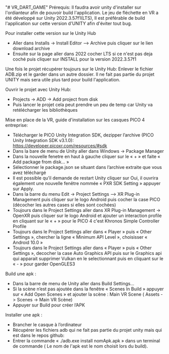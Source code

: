 "# VR_DART_GAME" 
Prérequis:  Il faudra avoir unity d'installer sur l'ordianteur afin de pouvoir build l'application.
Le jeu de fléchette en VR  a été développé sur Unity 2022.3.57f1(LTS), Il est préférable de build l'application sur cette version d'UNITY afin d'éviter tout bug.

Pour installer cette version sur le Unity Hub
- Aller dans Installs -> Install Editor --> Archive puis cliquer sur le lien download archive
- Ensuite sur la page aller dans 2022 cocher LTS si ce n'est pas deja coché puis cliquer sur INSTALL pour la version 2022.3.57f1

Une fois le projet récupérer toujours sur le Unity Hub:
Enlever le fichier ADB.zip et le garder dans un autre dossier. Il ne fait pas partie du projet UNITY mais sera utile plus tard pour build l'application.

Ouvrir le projet avec Unity Hub: 
- Projects -> ADD -> Add project from disk
- Puis lancer le projet cela peut prendre un peu de temp car Unity va retélécharger les bibliothèques

Mise en place de la VR, guide d'installation sur les casques PICO 4 entreprise:
- Télécharger le PICO Unity Integration SDK, dezipper l’archive (PICO Unity Integration SDK v3.1.0): https://developer.picoxr.com/resources/#sdk
- Dans la bare de menu de Unity aller dans Windows -> Package Manager
- Dans la nouvelle fenetre en haut à gauche cliquer sur le « + » et faite « Add package from disk... »
- Sélectionner le package.json se situant dans l’archive extraite que vous avez téléchargé
- Il est possible qu’il demande de restart Unity cliquer sur Oui, il ouvrira également une nouvelle fenêtre nommée « PXR SDK Setting » appuyer sur Apply.
- Dans la barre du menu Edit -> Project Settings --> XR Plug-in Management puis cliquer sur le logo Android puis cocher la case PICO (décocher les autres cases si elles sont cochées)
- Toujours dans le Project Settings aller dans XR Plug-in Management -> OpenXR puis cliquer sur le logo Android et ajouter un interaction profile en cliquant sur le « + » pour le PICO 4 c'est Khronos Simple Controller Profile
- Toujours dans le Project Settings aller dans « Player » puis « Other Settings », chercher la ligne « Minimum API Level », choisisser « Android 10.0 »
- Toujours dans le Project Settings aller dans « Player » puis « Other Settings », decocher la case Auto Graphics API puis sur le Graphics api qui apparait supprimer Vulkan en le selectionnant puis en cliquant sur le « - » pour garder OpenGLES3

Build une apk :
- Dans la barre de menu de Unity aller dans Build Settings...
- Si la scène n’est pas ajoutée dans la fenêtre « Scenes In Build » appuyer sur « Add Open Scenes » et ajouter la scène : Main VR Scene ( Assets -> Scenes -> Main VR Scène)
- Appuyer sur Build pour créer l’APK

Installer une apk :
- Brancher le casque à l’ordinateur
- Récupérer les fichiers adb qui ne fait pas partie du projet unity mais qui est dans le repos github: 
- Entrer la commande « ./adb.exe install nomApk.apk » dans un terminal de commande ( Le nom de l'apk est le nom choisit lors du build).
